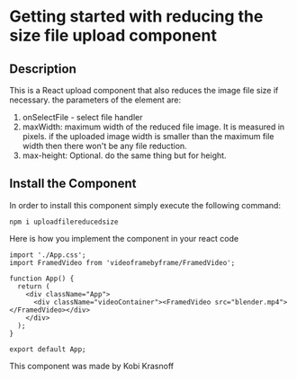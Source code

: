 # Getting started with reducing the size file upload component #

## Description ##
This is a React upload component that also reduces the image file size if necessary. the parameters of the element are:
1. onSelectFile - select file handler
2. maxWidth: maximum width of the reduced file image. It is measured in pixels. if the uploaded image width is smaller than the maximum file width then there won't be any file reduction.
3. max-height: Optional. do the same thing but for height.

## Install the Component ##
In order to install this component simply execute the following command:
```
npm i uploadfilereducedsize
```

Here is how you implement the component in your react code

```
import './App.css';
import FramedVideo from 'videoframebyframe/FramedVideo';

function App() {
  return (
    <div className="App">
      <div className="videoContainer"><FramedVideo src="blender.mp4"></FramedVideo></div>
    </div>
  );
}

export default App;
```


This component was made by Kobi Krasnoff
